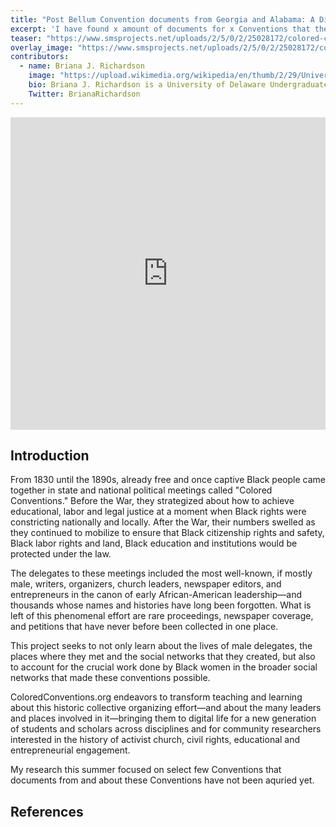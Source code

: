```yaml
---
title: "Post Bellum Convention documents from Georgia and Alabama: A Digital Display from The Colored Conventions Project"
excerpt: 'I have found x amount of documents for x Conventions that the Colored Conventions Project very little if any documents on.'
teaser: "https://www.smsprojects.net/uploads/2/5/0/2/25028172/colored-convention_orig.jpg"
overlay_image: "https://www.smsprojects.net/uploads/2/5/0/2/25028172/colored-convention_orig.jpg"
contributors:
  - name: Briana J. Richardson
    image: "https://upload.wikimedia.org/wikipedia/en/thumb/2/29/University_of_Delaware_Seal.svg/1200px-University_of_Delaware_Seal.svg.png"
    bio: Briana J. Richardson is a University of Delaware Undergraduate student graduating with a degree in Africana Studies with a Concentration in Social Studies Education. She will be teaching Special Education in Las Vegas, Nevada. 
    Twitter: BrianaRichardson
---
```



<iframe src="https://s3.amazonaws.com/uploads.knightlab.com/storymapjs/f6f8cf8ab31e9c13b2c05935dda85c7d/ling-9-shuang-and-tiauna/index.html" frameborder="0" width="100%" height="500">
</iframe>


## Introduction
From 1830 until the 1890s, already free and once captive Black people came together in state and national political meetings called "Colored Conventions." Before the War, they strategized about how to achieve educational, labor and legal justice at a moment when Black rights were constricting nationally and locally. After the War, their numbers swelled as they continued to mobilize to ensure that Black citizenship rights and safety, Black labor rights and land, Black education and institutions would be protected under the law.

The delegates to these meetings included the most well-known, if mostly male, writers, organizers, church leaders, newspaper editors, and entrepreneurs in the canon of early African-American leadership—and thousands whose names and histories have long been forgotten. What is left of this phenomenal effort are rare proceedings, newspaper coverage, and petitions that have never before been collected in one place.

This project seeks to not only learn about the lives of male delegates, the places where they met and the social networks that they created, but also to account for the crucial work done by Black women in the broader social networks that made these conventions possible.

ColoredConventions.org endeavors to transform teaching and learning about this historic collective organizing effort—and about the many leaders and places involved in it—bringing them to digital life for a new generation of students and scholars across disciplines and for community researchers interested in the history of activist church, civil rights, educational and entrepreneurial engagement.

My research this summer focused on select few Conventions that documents from and about these Conventions have not been aquried yet.

## References

[^1]: "Colored Conventions Project
.", http://coloredconventions.org/.
[^2]: Here is another footnote example.
